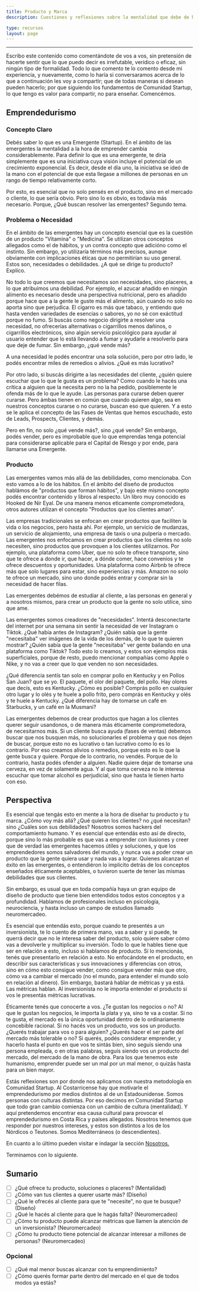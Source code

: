 ```yaml
---
title: Producto y Marca
description: Cuestiones y reflexiones sobre la mentalidad que debe de haber detrás de un emprendimiento de categoría emergente

type: recursos
layout: page
---
```


***

Escribo este contenido como comentándote de vos a vos, sin pretensión de hacerte sentir que lo que puedo decir es irrefutable, verídico o eficaz, sin ningún tipo de formalidad. Todo lo que comento te lo comento desde mi experiencia, y nuevamente, como lo haría si conversaramos acerca de lo que a continuación les voy a compartir; que de todas maneras si desean pueden hacerlo; por que siguiendo los fundamentos de Comunidad Startup, lo que tengo es valor para compartir, no para enseñar. Comencémos.

## Emprendedurismo

### Concepto Claro

Debés saber lo que es una Emergente (Startup). En el ámbito de las emergentes la mentalidad a la hora de emprender cambia considerablemente. Para definir lo que es una emergente, te diría simplemente que es una iniciativa cuya visión incluye el potencial de un crecimiento exponencial. Es decir, desde el día uno, la iniciativa se ideó de la mano con el potencial de que esta llegase a millones de personas en un rango de tiempo relativamente corto.

Por esto, es esencial que no solo pensés en el producto, sino en el mercado o cliente, lo que sería obvio. Pero sino lo es obvio, es todavía más necesario. Porque, ¿Qué buscan resolver las emergentes? Segundo tema.

### Problema o Necesidad

En el ámbito de las emergentes hay un concepto esencial que es la cuestión de un producto "Vitamina" o "Medicina". Se utilizan otros conceptos allegados como el de hábitos, y un contra concepto que adicióno como el instinto. Sin embargo, yo utilizaría términos más precisos, aunque obviamente con implicaciones éticas que no permitirían su uso general. Estos son, necesidades o debilidades. ¿A qué se dirige tu producto? Explíco.

No todo lo que creemos que necesitamos son necesidades, sino placeres, a lo que atribuímos una debilidad. Por ejemplo, el azucar añadido en ningún alimento es necesario desde una perspectiva nutricional, pero es añadido porque hace que a la gente le guste más el alimento, aún cuando no solo no aporta sino que perjudica. El cigarro es más que tabaco, y entiendo que hasta venden variedades de esencias o sabores, yo no sé con exáctitud porque no fumo. Si buscás como negocio dirigirte a resolver una necesidad, no ofrecerías alternativas o cigarrillos menos dañinos, o cigarrillos electrónicos, sino algún servicio psicológico para ayudar al usuario entender que lo está llevando a fumar y ayudarle a resolverlo para que deje de fumar. Sin embargo, ¿qué vende más?

A una necesidad le podés encontrar una sola solución, pero por otro lado, le podés encontrar miles de remedios o alivios. ¿Qué es más lucrativo?

Por otro lado, si buscás dirigirte a las necesidades del cliente, ¿quién quiere escuchar que lo que le gusta es un problema? Como cuando le hacés una crítica a alguien que la necesita pero no la ha pedido, posiblemente le ofenda más de lo que le ayude. Las personas para curarse deben querer curarse. Pero ámbas tienen en común que cuando quieren algo, sea en nuestros conceptos curarse o no curarse, buscan eso que quieren. Y a esto se le aplica el concepto de las Fases de Ventas que hemos escuchado, esto de Leads, Prospects, Clientes, y demás.

Pero en fin, no solo ¿qué vende más?, sino ¿qué vende? Sin embargo, podés vender, pero es improbable que lo que emprendas tenga potencial para considerarse aplicable para el Capital de Riesgo y por ende, para llamarse una Emergente.

### Producto

Las emergentes vamos más allá de las debilidades, como mencionaba. Con esto vamos a lo de los hábitos. En el ámbito del diseño de productos hablámos de "productos que forman hábitos", y bajo este mismo concepto podés encontrar contenido y libros al respecto. Un libro muy conocido es Hooked de Nir Eyal. De una manera menos eticamente comprometedora, otros autores utilizan el concepto "Productos que los clientes aman".

Las empresas tradicionales se enfocan en crear productos que faciliten la vida o los negocios, pero hasta ahí. Por ejemplo, un servicio de mudanzas, un servicio de alojamiento, una empresa de taxis o una pulperia o mercado. Las emergentes nos enfocamos en crear productos que los clientes no solo necesiten, sino productos que provoquen a los clientes utilizarnos. Por ejemplo, una plataforma como Uber, que no solo te ofrece transporte, sino que te ofrece a donde ir, que hacer, a dónde comer, hace convenios y te ofrece descuentos y oportunidades. Una plataforma como Airbnb te ofrece más que solo lugares para estar, sino experiencias y más. Amazon no solo te ofrece un mercado, sino uno donde podés entrar y comprar sin la necesidad de hacer filas.

Las emergentes debémos de estudiar al cliente, a las personas en general y a nosotros mismos, para crear un producto que la gente no solo utilice, sino que ame.

Las emergentes somos creadores de "necesidades". Intentá desconectarte del internet por una semana sin sentir la necesidad de ver Instagram o Tiktok. ¿Qué había antes de Instagram? ¿Quién sabía que la gente "necesitaba" ver imágenes de la vida de los demás, de lo que te quieren mostrar? ¿Quién sabía que la gente "necesitaba" ver gente bailando en una plataforma como Tiktok? Todo esto lo creamos, y estos son ejemplos más superficiales, porque de resto, puedo mencionar compañías como Apple o Nike, y no vas a creer que lo que venden no son necesidades.

¿Qué diferencia sentís tan solo en comprar pollo en Kentucky y en Pollos San Juan? que se yo. El paquete, el olor del paquete, del pollo. Hay olores que decís, esto es Kentucky. ¿Cómo es posible? Comprás pollo en cualquier otro lugar y lo olés y te huele a pollo frito, pero comprás en Kentucky y olés y te huele a Kentucky. ¿Qué diferencia hay de tomarse un café en Starbucks, y un café en la Musmani?

Las emergentes debemos de crear productos que hagan a los clientes querer seguir usandonos, o de manera más éticamente comprometedora, de necesitarnos más. Si un cliente busca ayuda (fases de ventas) debemos buscar que nos busquen más, no solucionarles el problema y que nos dejen de buscar, porque esto no es lucrativo o tan lucrativo como lo es lo contrario. Por eso creamos alivios o remedios, porque esto es lo que la gente busca y quiere. Porque de lo contrario, no vendés. Porque de lo contrario, hasta podés ofender a alguien. Nadie quiere dejar de tomarse una cerveza, en vez de solamente agua. Y al que toma cerveza no le interesa escuchar que tomar alcohol es perjudicial, sino que hasta le tienen harto con eso.

## Perspectiva

Es esencial que tengás esto en mente a la hora de diseñar tu producto y tu marca. ¿Cómo voy más allá? ¿Qué quieren los clientes? no ¿qué necesitan? sino ¿Cuáles son sus debilidades? Nosotros somos hackers del comportamiento humano. Y es esencial que entendás esto así de directo, porque sino lo más probable es que vas a emprender con ilusiones y creer que de verdad las emergentes hacemos útiles y soluciones, y que los emprendedores somos salvadores del mundo, y nunca vas a poder crear un producto que la gente quiera usar y nada vas a lograr. Quienes alcanzan el éxito en las emergentes, o entendiéron lo implicito detrás de los conceptos enseñados éticamente aceptables, o tuvieron suerte de tener las mismas debilidades que sus clientes. 

Sin embargo, es usual que en toda compañía haya un gran equipo de diseño de producto que tiene bien entendidos todos estos conceptos y a profundidad. Hablamos de profesionales incluso en psicología, neurociencia, y hasta incluso un campo de estudios llamado neuromercadeo.

Es esencial que entendás esto, porque cuando te presentés a un inversionista, te lo cuento de primera mano, vas a saber y si puede, te querrá decir que no le interesa saber del producto, solo quiere saber cómo vas a devolverle y multiplicar su inversión. Todo lo que le hables tiene que ser en relación a esto, incluso si hablamos de producto. Sí lo mencionás, tenés que presentarlo en relación a esto. No enfocándote en el producto, en describir sus características y sus innovaciones y diferencias con otros, sino en cómo esto consigue vender, como consigue vender más que otro, cómo va a cambiar el mercado (no el mundo, para entender el mundo solo en relación al dinero). Sin embargo, bastará hablar de métricas y ya está. Las métricas hablan. Al inversionista no le importa entender el producto si vos le presentás métricas lucrativas.

Éticamente tenés que conocerte a vos. ¿Te gustan los negocios o no? Al que le gustan los negocios, le importa la plata y ya, sino te va a costar. Si no te gusta, el mercado es la única oportunidad dentro de lo ordinariamente concebible racional. Si no hacés vos un producto, vos sos un producto. ¿Querés trabajar para vos o para alguien? ¿Querés hacer el ser parte del mercado más tolerable o no? Si querés, podés considerar emprender, y hacerlo hasta el punto en que vos te sintás bien, sino seguís siendo una persona empleada, o en otras palabras, seguís siendo vos un producto del mercado, del mercado de la mano de obra. Para los que tenemos este humanismo, emprender puede ser un mal por un mal menor, o quizás hasta para un bien mayor.

Estás reflexiones son por donde nos aplicamos con nuestra metodología en Comunidad Startup. Al Costarricense hay que motivarle el emprendedurismo por medios distintos al de un Estadounidense. Somos personas con culturas distintas. Por eso decimos en Comunidad Startup que todo gran cambio comienza con un cambio de cultura (mentalidad). Y aquí pretendemos encontrar esa causa cultural para provocar el emprendedurismo en Costa Rica y países allegados. Nosotros tenemos que responder por nuestros intereses, y estos son distintos a los de los Nórdicos o Teutones. Somos Mediterráneos (o descendientes).

En cuanto a lo último pueden visitar e indagar la sección [Nosotros.](https://portal.comunidadstartups.com/nosotros/)

Terminamos con lo siguiente.

## Sumario

- [ ]  ¿Qué ofrece tu producto, soluciones o placeres? (Mentalidad)
- [ ]  ¿Cómo van tus clientes a querer usarte más? (Diseño)
- [ ]  ¿Qué le ofrecés al cliente para que te "necesite", no que te busque? (Diseño)
- [ ]  ¿Qué le hacés al cliente para que le hagás falta? (Neuromercadeo)
- [ ]  ¿Cómo tu producto puede alcanzar métricas que llamen la atención de un inversionista? (Neuromercadeo)
- [ ]  ¿Cómo tu producto tiene potencial de alcanzar interesar a millones de personas? (Neuromercadeo)

### Opcional

- [ ]  ¿Qué mal menor buscas alcanzar con tu emprendimiento?
- [ ]  ¿Cómo querés formar parte dentro del mercado en el que de todos modos ya estás?
